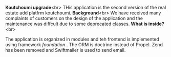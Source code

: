 **Koutchoumi upgrade**<br\>
THis application is the second version of the real estate add platfrm koutchoumi.
**Background**<br\>
We have received many complaints of customers on the design of the application and the maintenance was diffcult due to some deprecated classes.
**What is inside?**<br\>

The application is organized in modules and teh frontend is implemented using framework _foundation_ . The ORM is doctrine instead of Propel. Zend has been removed and Swiftmailer is used to send email.
